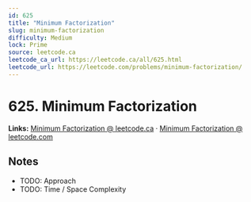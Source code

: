 ```yaml
--- 
id: 625
title: "Minimum Factorization"
slug: minimum-factorization
difficulty: Medium
lock: Prime
source: leetcode.ca
leetcode_ca_url: https://leetcode.ca/all/625.html
leetcode_url: https://leetcode.com/problems/minimum-factorization/
---
```


# 625. Minimum Factorization

**Links:** [Minimum Factorization @ leetcode.ca](https://leetcode.ca/all/625.html) · [Minimum Factorization @ leetcode.com](https://leetcode.com/problems/minimum-factorization/)

## Notes
- TODO: Approach
- TODO: Time / Space Complexity
